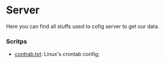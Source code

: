 # Server

Here you can find all stuffs used to cofig server to get our data.

### Scritps
- [contrab.txt](crontab.txt): Linux's crontab config;